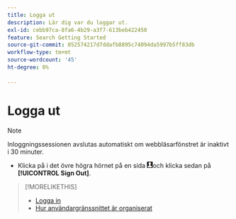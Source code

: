 ```yaml
---
title: Logga ut
description: Lär dig var du loggar ut.
exl-id: cebb97ca-8fa6-4b29-a3f7-613beb422450
feature: Search Getting Started
source-git-commit: 052574217d7ddafb8895c74094da5997b5ff83db
workflow-type: tm+mt
source-wordcount: '45'
ht-degree: 0%

---
```


# Logga ut

>[!NOTE]
>
>Inloggningssessionen avslutas automatiskt om webbläsarfönstret är inaktivt i 30 minuter.

* Klicka på i det övre högra hörnet på en sida ![Användarprofil](/help/search-social-commerce/assets/user-profile.png "Användarprofil")och klicka sedan på **[!UICONTROL Sign Out]**.

>[!MORELIKETHIS]
>
>* [Logga in](log-in.md)
>* [Hur användargränssnittet är organiserat](user-interface.md)
